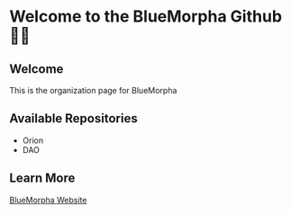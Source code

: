 # Welcome to the BlueMorpha Github  🦋👋 

## Welcome
This is the organization page for BlueMorpha

## Available Repositories
- Orion
- DAO

## Learn More
[BlueMorpha Website](bluemorpha.com)



